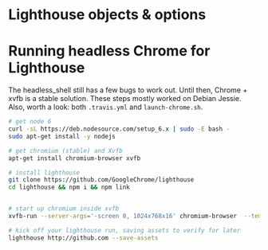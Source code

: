 # Lighthouse objects & options



# Running headless Chrome for Lighthouse

The headless_shell still has a few bugs to work out. Until then, Chrome + xvfb is a stable solution.
These steps mostly worked on Debian Jessie. Also, worth a look: both `.travis.yml` and `launch-chrome.sh`.

```sh
# get node 6
curl -sL https://deb.nodesource.com/setup_6.x | sudo -E bash -
sudo apt-get install -y nodejs

# get chromium (stable) and Xvfb
apt-get install chromium-browser xvfb

# install lighthouse
git clone https://github.com/GoogleChrome/lighthouse
cd lighthouse && npm i && npm link
```

```sh

# start up chromium inside xvfb
xvfb-run --server-args='-screen 0, 1024x768x16' chromium-browser  --temp-profile --start-maximized --no-first-run  --remote-debugging-port=9222 "about:blank"

# kick off your lighthouse run, saving assets to verify for later
lighthouse http://github.com --save-assets
```
